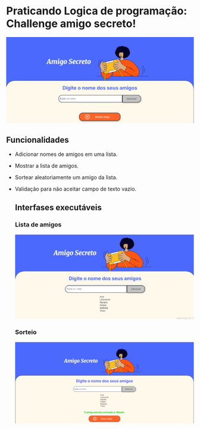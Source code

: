 # Praticando Logica de programação: Challenge amigo secreto!

<img src="https://github.com/suhailaabib/amigo-secreto/blob/main/Imagem/Tela%20inicial.png" alt="Tela inicial">

## Funcionalidades

* Adicionar nomes de amigos em uma lista.
* Mostrar a lista de amigos.
* Sortear aleatoriamente um amigo da lista.
* Validação para não aceitar campo de texto vazio.

  ## Interfases executáveis

  ### Lista de amigos

  <img src="https://github.com/suhailaabib/amigo-secreto/blob/main/Imagem/Lista.png" alt="Lista">

  ### Sorteio

  <img src="https://github.com/suhailaabib/amigo-secreto/blob/main/Imagem/Sorteio.png" alt="Sorteio">
